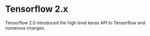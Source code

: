 # Tensorflow 2.x

Tensorflow 2.0 introduced the high level keras API to Tensorflow and numerous changes. 
